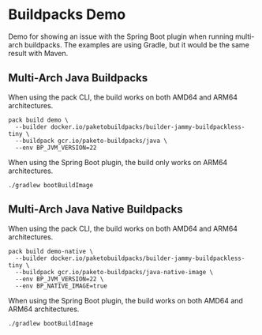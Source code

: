 # Buildpacks Demo

Demo for showing an issue with the Spring Boot plugin when running multi-arch buildpacks.
The examples are using Gradle, but it would be the same result with Maven.

## Multi-Arch Java Buildpacks

When using the pack CLI, the build works on both AMD64 and ARM64 architectures.

```shell
pack build demo \
  --builder docker.io/paketobuildpacks/builder-jammy-buildpackless-tiny \
  --buildpack gcr.io/paketo-buildpacks/java \
  --env BP_JVM_VERSION=22
```

When using the Spring Boot plugin, the build only works on ARM64 architectures.

```shell
./gradlew bootBuildImage
```

## Multi-Arch Java Native Buildpacks

When using the pack CLI, the build works on both AMD64 and ARM64 architectures.

```shell
pack build demo-native \
  --builder docker.io/paketobuildpacks/builder-jammy-buildpackless-tiny \
  --buildpack gcr.io/paketo-buildpacks/java-native-image \
  --env BP_JVM_VERSION=22 \
  --env BP_NATIVE_IMAGE=true
```

When using the Spring Boot plugin, the build works on both AMD64 and ARM64 architectures.

```shell
./gradlew bootBuildImage
```
